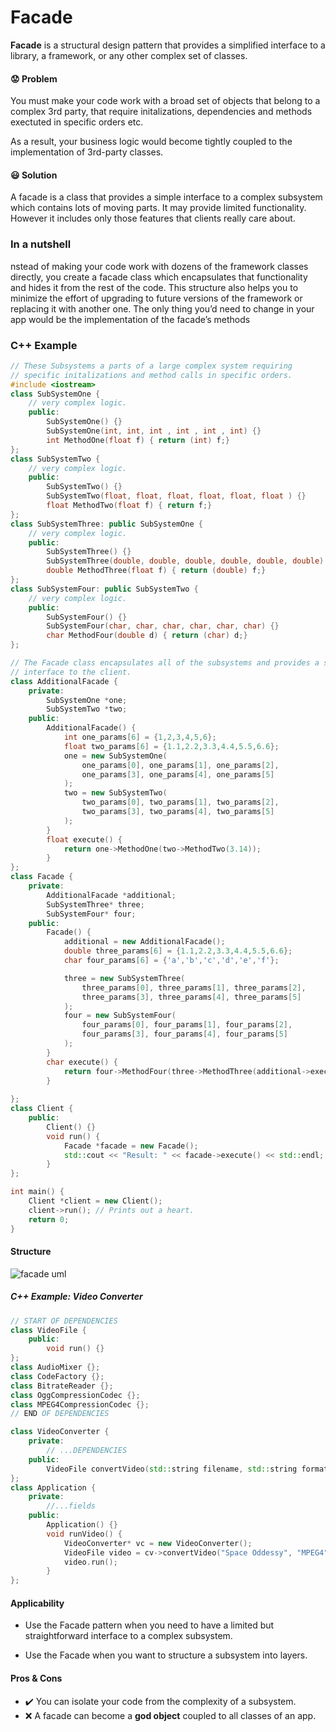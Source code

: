 # Facade
**Facade** is a structural design pattern that provides a simplified interface to a library, a framework, or any other complex set of classes.

#### :worried: Problem

You must make your code work with a broad set of objects that belong to a complex 3rd party, that require initalizations, dependencies and methods exectuted in specific orders etc.

As a result, your business logic would become tightly coupled to the implementation of 3rd-party classes.

#### :smiley: Solution

A facade is a class that provides a simple interface to a complex subsystem which contains lots of moving parts. It may provide limited functionality. However it includes only those features that clients really care about.


### In a nutshell
nstead of making your code work with dozens of the framework classes directly, you create a facade class which encapsulates that functionality and hides it from the rest of the code. This structure also helps you to minimize the effort of upgrading to future versions of the framework or replacing it with another one. The only thing you’d need to change in your app would be the implementation of the facade’s methods



### C++ Example

```c++
// These Subsystems a parts of a large complex system requiring
// specific initalizations and method calls in specific orders. 
#include <iostream>
class SubSystemOne {
    // very complex logic.
    public:
        SubSystemOne() {}
        SubSystemOne(int, int, int , int , int , int) {}
        int MethodOne(float f) { return (int) f;}
};
class SubSystemTwo {
    // very complex logic.
    public:
        SubSystemTwo() {}
        SubSystemTwo(float, float, float, float, float, float ) {}
        float MethodTwo(float f) { return f;}
};
class SubSystemThree: public SubSystemOne {
    // very complex logic.
    public:   
        SubSystemThree() {}
        SubSystemThree(double, double, double, double, double, double) {}
        double MethodThree(float f) { return (double) f;}
};
class SubSystemFour: public SubSystemTwo {
    // very complex logic.
    public:
        SubSystemFour() {}
        SubSystemFour(char, char, char, char, char, char) {}
        char MethodFour(double d) { return (char) d;}
};

// The Facade class encapsulates all of the subsystems and provides a simple
// interface to the client.
class AdditionalFacade {
    private:
        SubSystemOne *one;
        SubSystemTwo *two;
    public:
        AdditionalFacade() {
            int one_params[6] = {1,2,3,4,5,6};
            float two_params[6] = {1.1,2.2,3.3,4.4,5.5,6.6};
            one = new SubSystemOne(
                one_params[0], one_params[1], one_params[2],
                one_params[3], one_params[4], one_params[5]
            );
            two = new SubSystemTwo(
                two_params[0], two_params[1], two_params[2],
                two_params[3], two_params[4], two_params[5]
            );
        }
        float execute() {
            return one->MethodOne(two->MethodTwo(3.14));
        }
};
class Facade {
    private:
        AdditionalFacade *additional;
        SubSystemThree* three;
        SubSystemFour* four;
    public:
        Facade() {
            additional = new AdditionalFacade();
            double three_params[6] = {1.1,2.2,3.3,4.4,5.5,6.6};
            char four_params[6] = {'a','b','c','d','e','f'};

            three = new SubSystemThree(
                three_params[0], three_params[1], three_params[2],
                three_params[3], three_params[4], three_params[5]
            );
            four = new SubSystemFour(
                four_params[0], four_params[1], four_params[2],
                four_params[3], four_params[4], four_params[5]
            );
        }
        char execute() {
            return four->MethodFour(three->MethodThree(additional->execute()));
        }
    
};
class Client {
    public:
        Client() {}
        void run() {
            Facade *facade = new Facade();
            std::cout << "Result: " << facade->execute() << std::endl;
        }
};

int main() {
    Client *client = new Client();
    client->run(); // Prints out a heart.
    return 0;
}
```

#### Structure

![facade uml](/Chapter3/diagrams/facade.png)

##### C++ Example: Video Converter

```c++
// START OF DEPENDENCIES
class VideoFile {
    public:
        void run() {}
};
class AudioMixer {};
class CodeFactory {};
class BitrateReader {};
class OggCompressionCodec {};
class MPEG4CompressionCodec {};
// END OF DEPENDENCIES

class VideoConverter {
    private:
        // ...DEPENDENCIES
    public:
        VideoFile convertVideo(std::string filename, std::string format) {}
};
class Application {
    private:
        //...fields
    public:
        Application() {}
        void runVideo() {
            VideoConverter* vc = new VideoConverter();
            VideoFile video = cv->convertVideo("Space Oddessy", "MPEG4");
            video.run();
        }
};
```


#### Applicability

* Use the Facade pattern when you need to have a limited but straightforward interface to a complex subsystem.

* Use the Facade when you want to structure a subsystem into layers.

#### Pros & Cons

* :heavy_check_mark: You can isolate your code from the complexity of a subsystem.
* :x: A facade can become a **god object** coupled to all classes of an app.



